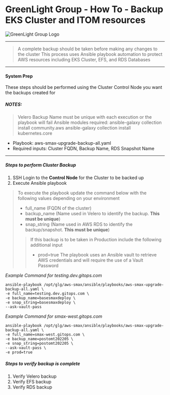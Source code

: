 # GreenLight Group - How To - Backup EKS Cluster and ITOM resources 
![GreenLight Group Logo](https://assets.website-files.com/5ebcb9396faf10d8f7644479/5ed6a066891af295a039860f_GLGLogolrg-p-500.png)

---

> A complete backup should be taken before making any changes to the cluster 
> This process uses Ansible playbook automation to protect AWS resources including EKS Cluster, EFS, and RDS Databases

---

#### System Prep
These steps should be performed using the Cluster Control Node you want the backups created for

##### NOTES:
> Velero Backup Name must be unique with each execution or the playbook will fail
> Ansible modules required:
>     ansible-galaxy collection install community.aws
>     ansible-galaxy collection install kubernetes.core

- Playbook: aws-smax-upgrade-backup-all.yaml
- Required inputs: Cluster FQDN, Backup Name, RDS Snapshot Name

---

##### Steps to perform Cluster Backup

1. SSH Login to the **Control Node** for the Cluster to be backed up
2. Execute Ansible playbook

> To execute the playbook update the command below with the following values depending on your environment
> - full_name (FQDN of the cluster)
> - backup_name (Name used in Velero to identify the backup. **This must be unique**)
> - snap_string (Name used in AWS RDS to identify the backup/snapshot. **This must be unique**)
> > If this backup is to be taken in Production include the following additional input
> > - prod=true
> The playbook uses an Ansible vault to retrieve AWS credentials and will require the use of a Vault Password

*Example Command for testing.dev.gitops.com*  
```
ansible-playbook /opt/glg/aws-smax/ansible/playbooks/aws-smax-upgrade-backup-all.yaml \
-e full_name=testing.dev.gitops.com \
-e backup_name=basesmaxdeploy \
-e snap_string=basesmaxdeploy \
--ask-vault-pass
```

*Example Command for smax-west.gitops.com*  
```
ansible-playbook /opt/glg/aws-smax/ansible/playbooks/aws-smax-upgrade-backup-all.yaml \
-e full_name=smax-west.gitops.com \
-e backup_name=postomt202205 \
-e snap_string=postomt202205 \
--ask-vault-pass \
-e prod=true
```

##### Steps to verify backup is complete

1. Verify Velero backup
2. Verify EFS backup
3. Verify RDS backup
